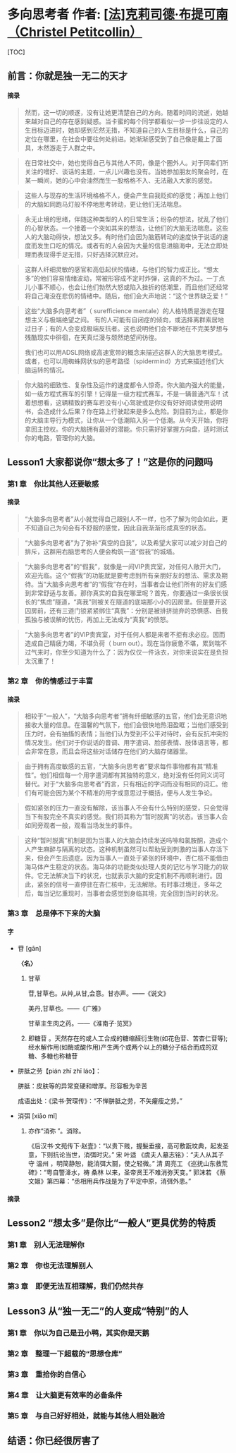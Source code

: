 # 多向思考者 作者: [[法\]克莉司德·布提可南（Christel Petitcollin）](https://book.douban.com/search/克莉司德·布提可南)

[TOC]

## 前言：你就是独一无二的天才

#### 摘录

> 然而，这一切的顺遂，没有让她更清楚自己的方向。随着时间的流逝，她越来越对自己的存在感到疑惑。当卡蜜的每个同学都看似一步一步往设定的人生目标迈进时，她却感到茫然无措，不知道自己的人生目标是什么，自己的定位在哪里，在社会中要往何处前进。她渐渐感受到了自己像是戴上了面具，木然游走于人群之中。

> 在日常社交中，她也觉得自己与其他人不同，像是个圈外人。对于同辈们所关注的嗜好、谈话的主题，一点儿兴趣也没有。当她参加朋友的聚会时，在某一瞬间，她的心中会油然而生一股格格不入、无法融入大家的感觉。

>  这些人与现存的生活环境格格不人，便会产生自我贬抑的感觉；再加上他们的大脑如同跑马灯般不停地思考转动，更让他们无法喘息。 

> 永无止境的思绪，伴随这种类型的人的日常生活；纷杂的想法，扰乱了他们的心智状态。一个接着一个突如其来的想法，让他们的大脑无法喘息。这些人的大脑动得快，想法又多。有时他们会因为脑筋转动的速度快于说话的速度而发生口吃的情况。或者有的人会因为大量的信息进脑海中，无法立即处理而表现得手足无措，只好选择沉默应对。 

> 这群人纤细灵敏的感官和高低起伏的情绪，与他们的智力成正比。“想太多”的他们容易情绪波动，常被形容成不定时炸弹，这真的不为过。一丁点儿小事不顺心，也会让他们勃然大怒或陷入挫折的低潮里，而且他们还经常将自己淹没在悲伤的情绪中。随后，他们会大声地说：“这个世界缺乏爱！” 

> 这些“大脑多向思考者”（ surefficience mentale）的人格特质是游走在理想主义与极端绝望之间。 有的人可能有自闭症的倾向，或选择离群索居地过日子；有的人会变成极端反抗者。这也说明他们会不断地在不完美梦想与残酷现实中徘徊，在天真烂漫与颓然绝望间彷徨。
>
> 我们也可以用ADSL网络或高速宽带的概念来描述这群人的大脑思考模式。或者，也可以用蜘蛛网状似的思考路径（spidermind）方式来描述他们大脑运转的情况。

>  你大脑的细致性、复杂性及运作的速度都令人惊奇。你大脑内强大的能量，如一级方程式赛车的引擎！记得是一级方程式赛车，不是一辆普通汽车！试着想想看，这辆精致的赛车若没有小心驾驶或是你没有好好阅读使用说明书，会造成什么后果？你在路上行驶起来是多么危险。到目前为止，都是你的大脑主导行为模式，让你从一个低潮陷入另一个低潮。从今天开始，你将拿回主控权。你的大脑拥有最好的潜能。你只需好好掌握方向盘，适时测试你的电路，管理你的大脑。

## Lesson1 大家都说你“想太多了！”这是你的问题吗

### 第1 章　你比其他人还要敏感

#### 摘录

> “大脑多向思考者”从小就觉得自己跟别人不一样，也不了解为何会如此，更不知道自己为何会有不舒服的感觉，因此自我渐渐形成真空的状态。

>  “大脑多向思考者”为了弥补“真空的自我”，以及希望大家可以减少对自己的排斥，这群用右脑思考的人便会构筑一道“假我”的城墙。 

> “大脑多向思考者”的“假我”，就像是一间VIP贵宾室，对任何人敞开大门，欢迎光临。这个“假我”的功能就是要考虑到所有亲朋好友的想法、需求及期待。当“大脑多向思考者”的“假我”存在时，当事者会让他们所有的好友们感到非常舒适与友善。那你真实的自我在哪里呢？首先，你要通过一条很长很长的“焦虑”隧道，“真我”则被关在隧道的底端那小小的囚房里。但是要开这囚房前，还有三道门锁紧紧绑住“真我”：分别是被排挤抛弃的恐惧感、自我孤独与被误解的忧伤，再加上无法成为“真我”的愤怒。

>  “大脑多向思考者”的VIP贵宾室，对于任何人都是来者不拒有求必应。因而造成自己精疲力竭，不堪负荷（ burn out）。现在当你疲惫不堪，累到喘不过气来时，你至少知道为什么了：因为仅仅一件泳衣，对你来说实在是负担太沉重了！

### 第2 章　你的情感过于丰富

#### 摘录

> 相较于“一般人”，“大脑多向思考者”拥有纤细敏感的五官，他们会无意识地接收大量的信息。在温馨的气氛下，他们会很快地热泪盈眶；当他们感受到压力时，会有抽搐的表情；当他们认为受到不公平对待时，会有反抗冲突的情况发生。他们对于你说话的音调、用字遣词、脸部表情、肢体语言等，都会非常在意，而且会将这些对话储存在他们的大脑存储器里。

> 由于拥有高度敏感的五官，“大脑多向思考者”要求每件事物都有其“精准性”。他们相信每一个用字遣词都有其独特的意义，绝对没有任何同义词可替代。对于“大脑多向思考者”而言，只有相近的字词而没有相同的词汇。他们有可能会因为某个不精准的用字或意思过于概括，便与人发生争论。 

> 假如紧张的压力一直没有解除，该当事人不会有什么特别的感受，只会觉得当下有股完全不真实的感觉。我们将其称为“暂时脱离”的状态。该当事人会如同旁观者一般，观看当场发生的事件。

> 这种“暂时脱离”机制是因为当事人的大脑会持续发送吗啡和氯胺酮，造成个人产生麻醉与隔离的状态。这种机制虽然可以帮助受到刺激的当事人存活下来，但会产生后遗症。因为当事人一直处于紧张的环境中，杏仁核不能借由海马体产生稳定的状态。海马体的功能类似处理人类的记忆与学习能力的软件。它无法解决当下的状况，也就表示大脑的安定机制不再顺利进行。因此，紧张的信号一直停驻在杏仁核中，无法解除。有时事过境迁，多年之后，每当记忆重现时，当事者会感觉到身临其境，完全回到当时的状况。

### 第3 章　总是停不下来的大脑

#### 字

- 苷 [gān]

  **〈名〉**

  1. 甘草

     苷,甘草也。从艸,从甘,会意。甘亦声。——《说文》

     美丹,甘草也。——《广雅》

     甘草主生肉之药。——《淮南子·览冥》

  2. 即糖苷 。天然存在的或人工合成的糖缩醛衍生物(如花色苷、苦杏仁苷等);经水解作用(如酶或酸作用)产生两个或两个以上的糖分子结合而成的双糖、多糖也称糖苷

- 胼胝之劳【pián zhī zhī láo】：

  胼胝：皮肤等的异常变硬和增厚。形容极为辛苦

  成语出处：《梁书·贺琛传》：“不惮胼胝之劳，不矢癯瘦之劳。”

- 消弭 [xiāo mǐ]

  1. 亦作“消弥 ”。消除。

     《后汉书·文苑传下·赵壹》：“以贵下贱，握髮垂接，高可敷翫坟典，起发圣意，下则抗论当世，消弭时灾。” 宋 叶适 《虞夫人墓志铭》：“夫人从其子守 温州 ，明简静恕，能消弭大鬪，使之轻微。” 清 周亮工 《巡抚山东救荒碑》：“粤自警洚水，祷 桑林 以来，圣帝贤王不难消弥天变。” 郭沫若 《蔡文姬》第四幕：“丞相用兵作战是为了平定中原，消弭外患。”

#### 摘录

## Lesson2 “想太多”是你比“一般人”更具优势的特质

### 第1 章　别人无法理解你

### 第2 章　你也无法理解别人

### 第3 章　即便无法互相理解，我们仍然共存

## Lesson3 从“独一无二”的人变成“特别”的人

### 第1 章　你以为自己是丑小鸭，其实你是天鹅

### 第2 章　整理一下超载的“思想仓库”

### 第3 章　重拾你的自信心

### 第4 章　让大脑更有效率的必备条件

### 第5 章　与自己好好相处，就能与其他人相处融洽

## 结语：你已经很厉害了